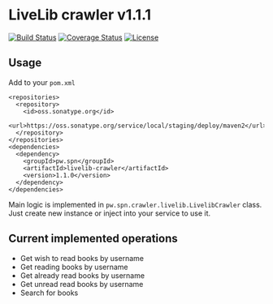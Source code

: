 # LiveLib crawler v1.1.1

[![Build Status](https://travis-ci.org/spoluyan/livelib-crawler.svg?branch=master)](https://travis-ci.org/spoluyan/livelib-crawler)
[![Coverage Status](https://coveralls.io/repos/github/spoluyan/livelib-crawler/badge.svg)](https://coveralls.io/github/spoluyan/livelib-crawler)
[![License](http://img.shields.io/:license-mit-blue.svg)](http://doge.mit-license.org)

## Usage

Add to your `pom.xml`

```
<repositories>
  <repository>
    <id>oss.sonatype.org</id>
    <url>https://oss.sonatype.org/service/local/staging/deploy/maven2</url>
  </repository>
</repositories>
<dependencies>
  <dependency>
    <groupId>pw.spn</groupId>
    <artifactId>livelib-crawler</artifactId>
    <version>1.1.0</version>
  </dependency>
</dependencies>
```

Main logic is implemented in `pw.spn.crawler.livelib.LivelibCrawler` class. Just create new instance or inject into your service to use it.

## Current implemented operations

* Get wish to read books by username
* Get reading books by username
* Get already read books by username
* Get unread read books by username
* Search for books
